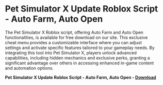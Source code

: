 <h1>Pet Simulator X Update Roblox Script - Auto Farm, Auto Open</h1>

The Pet Simulator X Roblox script, offering Auto Farm and Auto Open functionalities, is available for free download on our site. This exclusive cheat menu provides a customizable interface where you can adjust settings and activate specific features tailored to your gameplay needs. By integrating this tool into Pet Simulator X, players unlock advanced capabilities, including hidden mechanics and exclusive perks, granting a significant advantage over others in accessing enhanced in-game content and automation options.

**Pet Simulator X Update Roblox Script - Auto Farm, Auto Open - [Download](https://www.dlgram.com/public/files/api.php?shortened=EbKwxU)**


